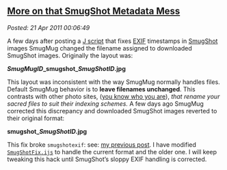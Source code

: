  
[More on that SmugShot Metadata Mess](https://bakerjd99.wordpress.com/2011/04/20/more-on-that-smugshot-metadata-mess/)
---------------------------------------------------------------------------------------------------------------------

*Posted: 21 Apr 2011 00:06:49*

A few days after posting a [J
script](https://www.box.net/shared/qlp4999qre) that fixes
[EXIF](https://www.exif.org/) timestamps in
[SmugShot](https://www.smugmug.com/iphone/smugshot/) images SmugMug
changed the filename assigned to downloaded SmugShot images. Originally
the layout was:

***SmugMugID*\_smugshot\_*SmugShotID*.jpg**

This layout was inconsistent with the way SmugMug normally handles
files. Default SmugMug behavior is to **leave filenames unchanged**.
This contrasts with other photo sites, ([you know who you
are](https://www.flickr.com/)), *that rename your sacred files to suit
their indexing schemes.* A few days ago SmugMug corrected this
discrepancy and downloaded SmugShot images reverted to their original
format:

**smugshot\_*SmugShotID*.jpg**

This fix broke `smugshotexif`: see: [my previous
post](https://bakerjd99.wordpress.com/2011/04/03/smugshot-metadata-mess/).
I have modified
[`SmugShotFix.ijs`](https://www.box.net/shared/qlp4999qre) to handle the
current format and the older one. I will keep tweaking this hack until
SmugShot’s sloppy EXIF handling is corrected.
